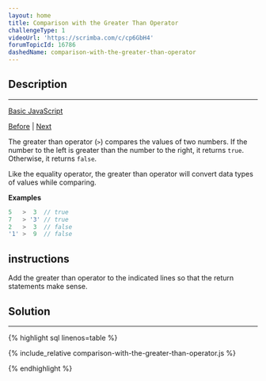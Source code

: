 ```yaml
---
layout: home
title: Comparison with the Greater Than Operator
challengeType: 1
videoUrl: 'https://scrimba.com/c/cp6GbH4'
forumTopicId: 16786
dashedName: comparison-with-the-greater-than-operator
---
```


<div class="row">
<div class="columnStmt" markdown="1">

## Description
------

[Basic JavaScript](../basic-javascript/README.html) 

[Before](./comparison-with-the-strict-inequality-operator.md)  | [Next](./comparison-with-the-greater-than-or-equal-to-operator.md) 

The greater than operator (`>`) compares the values of two numbers. If the number to the left is greater than the number to the right, it returns `true`. Otherwise, it returns `false`.

Like the equality operator, the greater than operator will convert data types of values while comparing.

**Examples**

```js
5   >  3  // true
7   > '3' // true
2   >  3  // false
'1' >  9  // false
```

##  instructions 

Add the greater than operator to the indicated lines so that the return statements make sense.

</div>
<div class="columnSol" markdown="1">

## Solution
------

{% highlight sql linenos=table %}

{% include_relative comparison-with-the-greater-than-operator.js %}

{% endhighlight %}

</div>
</div>
